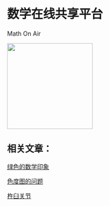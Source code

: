 # 数学在线共享平台

Math On Air

[<img src="https://github.com/mmbiyelunwen/mmbiyelunwen.github.io/blob/master/235032-14010ZT11144.jpg?raw=true" height="200" >](https://mmbiyelunwen.github.io)

## 相关文章：

[绿色的数学印象](http://blog.csdn.net/dachuangmath/article/details/51062407)

[色度图的问题](http://blog.csdn.net/dachuangmath/article/details/51037991)

[杵臼关节](https://github.com/mmbiyelunwen/mmbiyelunwen.github.io/article.md)
